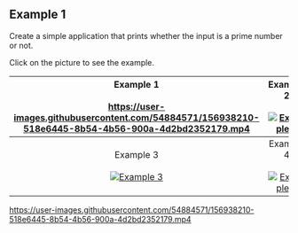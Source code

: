 ## Example 1

Create a simple application that prints whether the input is a prime number or not.

Click on the picture to see the example.

| Example 1<br><br> https://user-images.githubusercontent.com/54884571/156938210-518e6445-8b54-4b56-900a-4d2bd2352179.mp4 | Example 2<br><br>[![Example 2](https://user-images.githubusercontent.com/54884571/156937840-16376f1a-96b3-4333-b84d-6f44e8d2b538.png)](https://user-images.githubusercontent.com/54884571/156936895-543019b7-7fc5-4af8-ac90-939779031dba.gif) |
|:-:|:-:|
| Example 3<br><br>[![Example 3](https://user-images.githubusercontent.com/54884571/156937855-3a33e171-5b3a-41c6-9ba5-2f2dd283e5a2.png)](https://user-images.githubusercontent.com/54884571/156936896-75dc8f15-05c1-44ca-ac0d-fa98a001550f.gif) | Example 4<br><br>[![Example 4](https://user-images.githubusercontent.com/54884571/156937866-75a2dc94-702e-47a8-9511-7557ee92bba0.png)](https://user-images.githubusercontent.com/54884571/156936897-ee1c5f64-4f0e-4ea1-a98f-71e986a28ea0.gif) |

https://user-images.githubusercontent.com/54884571/156938210-518e6445-8b54-4b56-900a-4d2bd2352179.mp4
